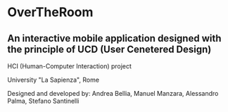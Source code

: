 # OverTheRoom
## An interactive mobile application designed with the principle of UCD (User Cenetered Design)

HCI (Human-Computer Interaction) project

University "La Sapienza", Rome

Designed and developed by:
  Andrea Bellia,
  Manuel Manzara,
  Alessandro Palma,
  Stefano Santinelli
